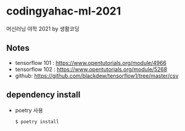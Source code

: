 # codingyahac-ml-2021
머신러닝 야학 2021 by 생활코딩

## Notes
- tensorflow 101 : https://www.opentutorials.org/module/4966
- tensorflow 102 : https://www.opentutorials.org/module/5268
- github: https://github.com/blackdew/tensorflow1/tree/master/csv

## dependency install
- poetry 사용
    ```
    $ poetry install
    ```